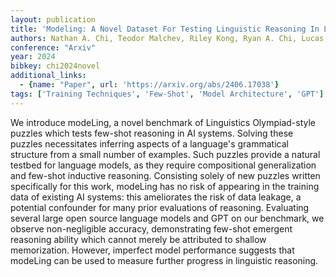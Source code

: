 ```yaml
---
layout: publication
title: 'Modeling: A Novel Dataset For Testing Linguistic Reasoning In Language Models'
authors: Nathan A. Chi, Teodor Malchev, Riley Kong, Ryan A. Chi, Lucas Huang, Ethan A. Chi, R. Thomas Mccoy, Dragomir Radev
conference: "Arxiv"
year: 2024
bibkey: chi2024novel
additional_links:
  - {name: "Paper", url: 'https://arxiv.org/abs/2406.17038'}
tags: ['Training Techniques', 'Few-Shot', 'Model Architecture', 'GPT']
---
```

We introduce modeLing, a novel benchmark of Linguistics Olympiad-style
puzzles which tests few-shot reasoning in AI systems. Solving these puzzles
necessitates inferring aspects of a language's grammatical structure from a
small number of examples. Such puzzles provide a natural testbed for language
models, as they require compositional generalization and few-shot inductive
reasoning. Consisting solely of new puzzles written specifically for this work,
modeLing has no risk of appearing in the training data of existing AI systems:
this ameliorates the risk of data leakage, a potential confounder for many
prior evaluations of reasoning. Evaluating several large open source language
models and GPT on our benchmark, we observe non-negligible accuracy,
demonstrating few-shot emergent reasoning ability which cannot merely be
attributed to shallow memorization. However, imperfect model performance
suggests that modeLing can be used to measure further progress in linguistic
reasoning.
